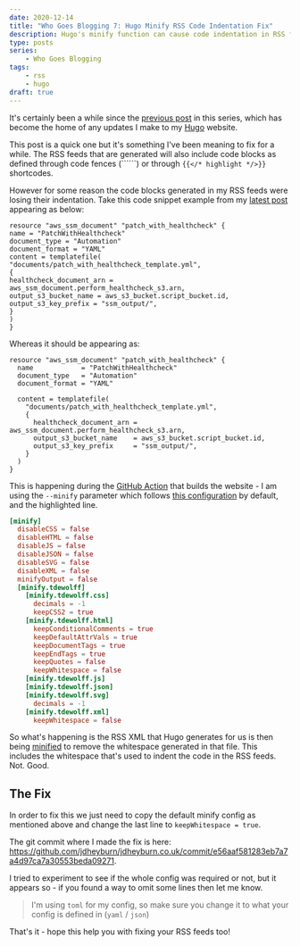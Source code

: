 ```yaml
---
date: 2020-12-14
title: "Who Goes Blogging 7: Hugo Minify RSS Code Indentation Fix"
description: Hugo's minify function can cause code indentation in RSS feeds to break - I discuss the fix in this post
type: posts
series:
    - Who Goes Blogging
tags:
    - rss
    - hugo
draft: true
---
```


It's certainly been a while since the [previous post](/blog/who-goes-blogging-6-three-steps-to-improve-hugos-rss-feeds/) in this series, which has become the home of any updates I make to my [Hugo](https://gohugo.io/) website.

This post is a quick one but it's something I've been meaning to fix for a while. The RSS feeds that are generated will also include code blocks as defined through code fences (``````) or through `{{</* highlight */>}}` shortcodes.

However for some reason the code blocks generated in my RSS feeds were losing their indentation. Take this code snippet example from my [latest post](/blog/automate-instance-hygiene-with-aws-ssm-2) appearing as below:

```hcl
resource "aws_ssm_document" "patch_with_healthcheck" {
name = "PatchWithHealthcheck"
document_type = "Automation"
document_format = "YAML"
content = templatefile(
"documents/patch_with_healthcheck_template.yml",
{
healthcheck_document_arn = aws_ssm_document.perform_healthcheck_s3.arn,
output_s3_bucket_name = aws_s3_bucket.script_bucket.id,
output_s3_key_prefix = "ssm_output/",
}
)
}
```

Whereas it should be appearing as:

```hcl
resource "aws_ssm_document" "patch_with_healthcheck" {
  name            = "PatchWithHealthcheck"
  document_type   = "Automation"
  document_format = "YAML"

  content = templatefile(
    "documents/patch_with_healthcheck_template.yml",
    {
      healthcheck_document_arn = aws_ssm_document.perform_healthcheck_s3.arn,
      output_s3_bucket_name    = aws_s3_bucket.script_bucket.id,
      output_s3_key_prefix     = "ssm_output/",
    }
  )
}
```

This is happening during the [GitHub Action](https://github.com/jdheyburn/jdheyburn.co.uk/blob/master/.github/workflows/deploy.yml#L31) that builds the website - I am using the `--minify` parameter which follows [this configuration](https://gohugo.io/getting-started/configuration/#configure-minify) by default, and the highlighted line.

```toml {hl_lines="24"}
[minify]
  disableCSS = false
  disableHTML = false
  disableJS = false
  disableJSON = false
  disableSVG = false
  disableXML = false
  minifyOutput = false
  [minify.tdewolff]
    [minify.tdewolff.css]
      decimals = -1
      keepCSS2 = true
    [minify.tdewolff.html]
      keepConditionalComments = true
      keepDefaultAttrVals = true
      keepDocumentTags = true
      keepEndTags = true
      keepQuotes = false
      keepWhitespace = false
    [minify.tdewolff.js]
    [minify.tdewolff.json]
    [minify.tdewolff.svg]
      decimals = -1
    [minify.tdewolff.xml]
      keepWhitespace = false
```


So what's happening is the RSS XML that Hugo generates for us is then being [minified](https://en.wikipedia.org/wiki/Minification_(programming)) to remove the whitespace generated in that file. This includes the whitespace that's used to indent the code in the RSS feeds. Not. Good.

## The Fix

In order to fix this we just need to copy the default minify config as mentioned above and change the last line to `keepWhitespace = true`.

The git commit where I made the fix is here: https://github.com/jdheyburn/jdheyburn.co.uk/commit/e56aaf581283eb7a7a4d97ca7a30553beda09271.

I tried to experiment to see if the whole config was required or not, but it appears so - if you found a way to omit some lines then let me know.

> I'm using `toml` for my config, so make sure you change it to what your config is defined in (`yaml` / `json`)

That's it - hope this help you with fixing your RSS feeds too!
